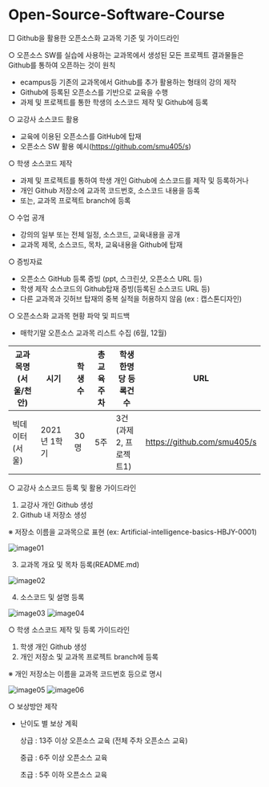 # Open-Source-Software-Course

□ Github을 활용한 오픈소스화 교과목 기준 및 가이드라인

○ 오픈소스 SW를 실습에 사용하는 교과목에서 생성된 모든 프로젝트 결과물들은 Github를 통하여 오픈하는 것이 원칙
- ecampus등 기존의 교과목에서 Github를 추가 활용하는 형태의 강의 제작
- Github에 등록된 오픈소스를 기반으로 교육을 수행
- 과제 및 프로젝트를 통한 학생의 소스코드 제작 및 Github에 등록

○ 교강사 소스코드 활용
- 교육에 이용된 오픈소스를 GitHub에 탑재
- 오픈소스 SW 활용 예시(https://github.com/smu405/s)

○ 학생 소스코드 제작
- 과제 및 프로젝트를 통하여 학생 개인 Github에 소스코드를 제작 및 등록하거나
- 개인 Github 저장소에 교과목 코드번호, 소스코드 내용을 등록
- 또는, 교과목 프로젝트 branch에 등록

○ 수업 공개
- 강의의 일부 또는 전체 일정, 소스코드, 교육내용을 공개
- 교과목 제목, 소스코드, 목차, 교육내용을 Github에 탑재

○ 증빙자료
- 오픈소스 GitHub 등록 증빙 (ppt, 스크린샷, 오픈소스 URL 등)
- 학생 제작 소스코드의 Github탑재 증빙(등록된 소스코드 URL 등)
- 다른 교과목과 깃허브 탑재의 중복 실적을 허용하지 않음 (ex : 캡스톤디자인) 

○ 오픈소스화 교과목 현황 파악 및 피드백
- 매학기말 오픈소스 교과목 리스트 수집 (6월, 12월)

교과목명(서울/천안) | 시기 | 학생수 | 총 교육 주차 | 학생 한명당 등록건수 | URL
---- | ---- | ---- | ---- | ---- | ----
빅데이터(서울) |2021년 1학기 | 30명 | 5주 | 3건(과제2, 프로젝트1) | https://github.com/smu405/s


 ○ 교강사 소스코드 등록 및 활용 가이드라인
 1. 교강사 개인 Github 생성
 2. Github 내 저장소 생성

  ※ 저장소 이름을 교과목으로 표현 (ex: Artificial-intelligence-basics-HBJY-0001)
  
![image01](https://user-images.githubusercontent.com/79781089/110236024-f6e4f280-7f76-11eb-8561-1beec165c4e9.png)

3. 교과목 개요 및 목차 등록(README.md)

![image02](https://user-images.githubusercontent.com/79781089/110236030-02d0b480-7f77-11eb-938b-1156b0432749.png)

4. 소스코드 및 설명 등록

![image03](https://user-images.githubusercontent.com/79781089/110236052-1aa83880-7f77-11eb-8101-e66e283f6bc1.png)
![image04](https://user-images.githubusercontent.com/79781089/110236054-1c71fc00-7f77-11eb-9104-679e96a5e7af.png)

○ 학생 소스코드 제작 및 등록 가이드라인
1. 학생 개인 Github 생성
2. 개인 저장소 및 교과목 프로젝트 branch에 등록

  ※ 개인 저장소는 이름을 교과목 코드번호 등으로 명시
  
![image05](https://user-images.githubusercontent.com/79781089/110236055-1e3bbf80-7f77-11eb-9f7e-84dcb0404a0d.png)
![image06](https://user-images.githubusercontent.com/79781089/110236058-20058300-7f77-11eb-964d-bd0dd2906645.png)

○ 보상방안 제작
- 난이도 별 보상 계획

  상급 : 13주 이상 오픈소스 교육 (전체 주차 오픈소스 교육) 
  
  중급 : 6주 이상 오픈소스 교육
  
  초급 : 5주 이하 오픈소스 교육
  
